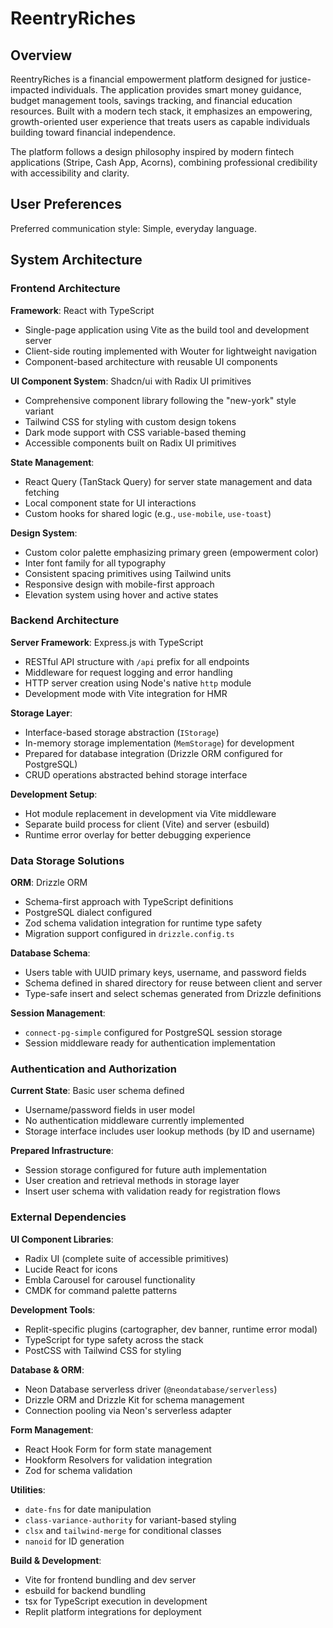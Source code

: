 # ReentryRiches

## Overview

ReentryRiches is a financial empowerment platform designed for justice-impacted individuals. The application provides smart money guidance, budget management tools, savings tracking, and financial education resources. Built with a modern tech stack, it emphasizes an empowering, growth-oriented user experience that treats users as capable individuals building toward financial independence.

The platform follows a design philosophy inspired by modern fintech applications (Stripe, Cash App, Acorns), combining professional credibility with accessibility and clarity.

## User Preferences

Preferred communication style: Simple, everyday language.

## System Architecture

### Frontend Architecture

**Framework**: React with TypeScript
- Single-page application using Vite as the build tool and development server
- Client-side routing implemented with Wouter for lightweight navigation
- Component-based architecture with reusable UI components

**UI Component System**: Shadcn/ui with Radix UI primitives
- Comprehensive component library following the "new-york" style variant
- Tailwind CSS for styling with custom design tokens
- Dark mode support with CSS variable-based theming
- Accessible components built on Radix UI primitives

**State Management**: 
- React Query (TanStack Query) for server state management and data fetching
- Local component state for UI interactions
- Custom hooks for shared logic (e.g., `use-mobile`, `use-toast`)

**Design System**:
- Custom color palette emphasizing primary green (empowerment color)
- Inter font family for all typography
- Consistent spacing primitives using Tailwind units
- Responsive design with mobile-first approach
- Elevation system using hover and active states

### Backend Architecture

**Server Framework**: Express.js with TypeScript
- RESTful API structure with `/api` prefix for all endpoints
- Middleware for request logging and error handling
- HTTP server creation using Node's native `http` module
- Development mode with Vite integration for HMR

**Storage Layer**: 
- Interface-based storage abstraction (`IStorage`)
- In-memory storage implementation (`MemStorage`) for development
- Prepared for database integration (Drizzle ORM configured for PostgreSQL)
- CRUD operations abstracted behind storage interface

**Development Setup**:
- Hot module replacement in development via Vite middleware
- Separate build process for client (Vite) and server (esbuild)
- Runtime error overlay for better debugging experience

### Data Storage Solutions

**ORM**: Drizzle ORM
- Schema-first approach with TypeScript definitions
- PostgreSQL dialect configured
- Zod schema validation integration for runtime type safety
- Migration support configured in `drizzle.config.ts`

**Database Schema**:
- Users table with UUID primary keys, username, and password fields
- Schema defined in shared directory for reuse between client and server
- Type-safe insert and select schemas generated from Drizzle definitions

**Session Management**: 
- `connect-pg-simple` configured for PostgreSQL session storage
- Session middleware ready for authentication implementation

### Authentication and Authorization

**Current State**: Basic user schema defined
- Username/password fields in user model
- No authentication middleware currently implemented
- Storage interface includes user lookup methods (by ID and username)

**Prepared Infrastructure**:
- Session storage configured for future auth implementation
- User creation and retrieval methods in storage layer
- Insert user schema with validation ready for registration flows

### External Dependencies

**UI Component Libraries**:
- Radix UI (complete suite of accessible primitives)
- Lucide React for icons
- Embla Carousel for carousel functionality
- CMDK for command palette patterns

**Development Tools**:
- Replit-specific plugins (cartographer, dev banner, runtime error modal)
- TypeScript for type safety across the stack
- PostCSS with Tailwind CSS for styling

**Database & ORM**:
- Neon Database serverless driver (`@neondatabase/serverless`)
- Drizzle ORM and Drizzle Kit for schema management
- Connection pooling via Neon's serverless adapter

**Form Management**:
- React Hook Form for form state management
- Hookform Resolvers for validation integration
- Zod for schema validation

**Utilities**:
- `date-fns` for date manipulation
- `class-variance-authority` for variant-based styling
- `clsx` and `tailwind-merge` for conditional classes
- `nanoid` for ID generation

**Build & Development**:
- Vite for frontend bundling and dev server
- esbuild for backend bundling
- tsx for TypeScript execution in development
- Replit platform integrations for deployment